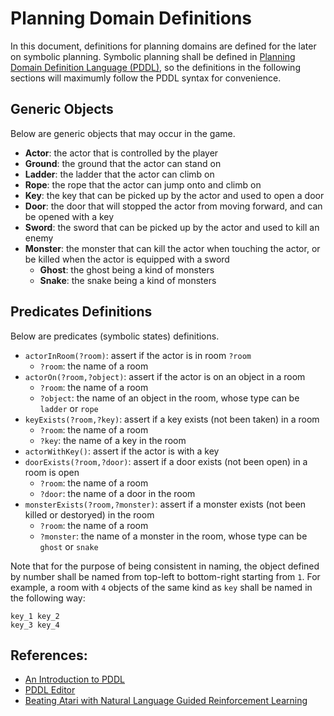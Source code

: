 # Planning Domain Definitions

In this document, definitions for planning domains are defined for the later on 
symbolic planning. Symbolic planning shall be defined in 
[Planning Domain Definition Language (PDDL)](https://en.wikipedia.org/wiki/Planning_Domain_Definition_Language), 
so the definitions in the following sections will maximumly follow the PDDL 
syntax for convenience.


## Generic Objects

Below are generic objects that may occur in the game.

  * __Actor__: the actor that is controlled by the player
  * __Ground__: the ground that the actor can stand on
  * __Ladder__: the ladder that the actor can climb on
  * __Rope__: the rope that the actor can jump onto and climb on
  * __Key__: the key that can be picked up by the actor and used to open a door
  * __Door__: the door that will stopped the actor from moving forward, and can 
              be opened with a key
  * __Sword__: the sword that can be picked up by the actor and used to kill an 
               enemy
  * __Monster__: the monster that can kill the actor when touching the actor, 
                 or be killed when the actor is equipped with a sword
    - __Ghost__: the ghost being a kind of monsters
    - __Snake__: the snake being a kind of monsters


## Predicates Definitions

Below are predicates (symbolic states) definitions.

  * `actorInRoom(?room)`: assert if the actor is in room `?room`
    - `?room`: the name of a room
  * `actorOn(?room,?object)`: assert if the actor is on an object in a room
    - `?room`: the name of a room
    - `?object`: the name of an object in the room, whose type can be `ladder` 
      or `rope`
  * `keyExists(?room,?key)`: assert if a key exists (not been taken) in a room 
    - `?room`: the name of a room
    - `?key`: the name of a key in the room
  * `actorWithKey()`: assert if the actor is with a key
  * `doorExists(?room,?door)`: assert if a door exists (not been open) in a 
    room is open
    - `?room`: the name of a room
    - `?door`: the name of a door in the room
  * `monsterExists(?room,?monster)`: assert if a monster exists (not been 
    killed or destoryed) in the room
    - `?room`: the name of a room
    - `?monster`: the name of a monster in the room, whose type can be `ghost` 
      or `snake`

Note that for the purpose of being consistent in naming, the object defined by 
number shall be named from top-left to bottom-right starting from `1`. For 
example, a room with `4` objects of the same kind as `key` shall be named in 
the following way:

  ```
  key_1 key_2
  key_3 key_4
  ```


## References:

  * [An Introduction to PDDL](https://www.cs.toronto.edu/~sheila/2542/s14/A1/introtopddl2.pdf)
  * [PDDL Editor](http://editor.planning.domains)
  * [Beating Atari with Natural Language Guided Reinforcement Learning](https://arxiv.org/abs/1704.05539)


